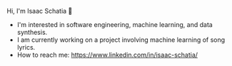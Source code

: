 Hi, I'm Isaac Schatia 👋
- I'm interested in software engineering, machine learning, and data synthesis.
- I am currently working on a project involving machine learning of song lyrics.
- How to reach me: https://www.linkedin.com/in/isaac-schatia/

<!--
**ISchatia/ISchatia** is a ✨ _special_ ✨ repository because its `README.md` (this file) appears on your GitHub profile.

Here are some ideas to get you started:

- 🔭 I’m currently working on ...
- 🌱 I’m currently learning ...
- 👯 I’m looking to collaborate on ...
- 🤔 I’m looking for help with ...
- 💬 Ask me about ...
- 📫 How to reach me: ...
- 😄 Pronouns: ...
- ⚡ Fun fact: ...
-->
